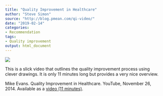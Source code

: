 ```yaml
---
title: "Quality Improvement in Healthcare"
author: "Steve Simon"
source: "http://blog.pmean.com/qi-video/"
date: "2019-02-14"
categories:
- Recommendation
tags:
- Quality improvement
output: html_document
---
```


![](http://www.pmean.com/new-images/19/qi-video01.png)

<div class="notes">

This is a slick video that outlines the quality improvement process using clever drawings. It is only 11 minutes long but provides a very nice overview.

Mike Evans. Quality Improvement in Healthcare. YouTube, November 26,
2014. Available as a [video (11 minutes)][eva1].

[eva1]: https://www.youtube.com/watch?v=jq52ZjMzqyI

</div>


